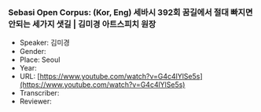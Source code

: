 ### Sebasi Open Corpus: (Kor, Eng) 세바시 392회 꿈길에서 절대 빠지면 안되는 세가지 샛길 | 김미경 아트스피치 원장

- Speaker: 김미경
- Gender: 
- Place: Seoul
- Year: 
- URL: [https://www.youtube.com/watch?v=G4c4lYlSe5s](https://www.youtube.com/watch?v=G4c4lYlSe5s)
- Transcriber: 
- Reviewer: 

